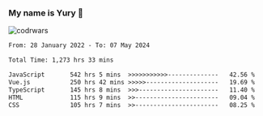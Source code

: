 ### My name is Yury 👋 
![codrwars](https://www.codewars.com/users/litury/badges/micro) 


<!--START_SECTION:waka-->

```txt
From: 28 January 2022 - To: 07 May 2024

Total Time: 1,273 hrs 33 mins

JavaScript       542 hrs 5 mins  >>>>>>>>>>>--------------   42.56 %
Vue.js           250 hrs 42 mins >>>>>--------------------   19.69 %
TypeScript       145 hrs 8 mins  >>>----------------------   11.40 %
HTML             115 hrs 9 mins  >>-----------------------   09.04 %
CSS              105 hrs 7 mins  >>-----------------------   08.25 %
```

<!--END_SECTION:waka-->

